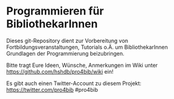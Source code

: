 # Programmieren für BibliothekarInnen

Dieses git-Repository dient zur Vorbereitung von Fortbildungsveranstaltungen, Tutorials o.Ä. um BibliothekarInnen Grundlagen der Programmierung beizubringen.

Bitte tragt Eure Ideen, Wünsche, Anmerkungen im Wiki unter <https://github.com/hshdb/pro4bib/wiki> ein!

Es gibt auch einen Twitter-Account zu diesem Projekt: https://twitter.com/pro4bib #pro4bib

